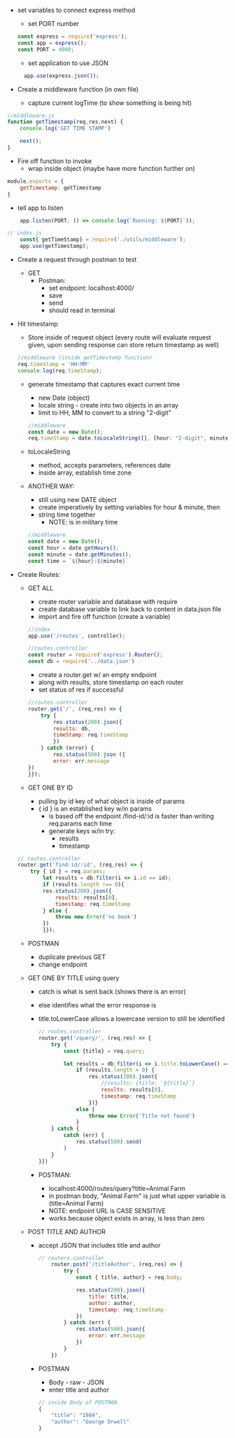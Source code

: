 
- set variables to connect express method
    - set PORT number

  ```js
  const express = require('express');
  const app = express();
  const PORT = 4000;
  ```

    - set application to use JSON

  ```js
    app.use(express.json());
  ```

- Create a middleware function (in own file)
    - capture current logTime (to show something is being hit)

```js
//middleware.js
function getTimestamp(req,res,next) {
    console.log('GET TIME STAMP')

    next();
}
```

- Fire off function to invoke
    - wrap inside object (maybe have more function further on)

```js 
module.exports = {
    getTimestamp: getTimestamp
}
```
- tell app to listen

```js
    app.listen(PORT, () => console.log(`Running: ${PORT}`));
```

```js
// index.js
    const{ getTimeStamp} = require('./utils/middleware');
    app.use(getTimestamp);
```

- Create a request through postman to test
    - GET
        - Postman:
            - set endpoint: localhost:4000/
            - save
            - send 
            - should read in terminal


- Hit timestamp 
    - Store inside of request object (every route will evaluate request given, upon sending response can store return timestamp as well)

    ```js
    //middleware (inside getTimestamp function)
    req.timeStamp = 'HH:MM'
    console.log(req.timeStamp);
    ```

    - generate timestamp that captures exact current time
        - new Date (object)
        - locale string - create into two objects in an array
        - limit to HH, MM to convert to a string "2-digit"
        ``` js
        //middleware
        const date = new Date();
        req.timeStamp = date.toLocaleString([], [hour: "2-digit", minute: "2-digit"]);
        ```

    - toLocaleString
        - method, accepts parameters, references date
        - inside array, establish time zone 

    - ANOTHER WAY:
        - still using new DATE object 
        - create imperatively by setting variables for hour & minute, then
        - string time together
            - NOTE: is in military time

        ```js
        //middleware
        const date = new Date();
        const hour = date.getHours();
        const minute = date.getMinutes();
        const time = `${hour}:${minute}`
        ```

- Create Routes:
    - GET ALL
        - create router variable and database with require
        - create database variable to link back to content in data.json file
        - import and fire off function (create a variable)

        ``` js
        //index
        app.use('/routes', controller);
        ```

        ```js
        //routes.controller
        const router = require('express').Router();
        const db = require('../data.json')
        ```

        - create a router.get w/ an empty endpoint
        - along with results, store timestamp on each router
        - set status of res if successful 

        ```js
        //routes.controller
        router.get('/', (req,res) => {
            try {
                res.status(200).json({
                results: db,
                timeStamp: req.timeStamp
                })
            } catch (error) {
                res.status(500).json ({
                error: err.message
        })
        }});
        ```

    - GET ONE BY ID
        - pulling by id key of what object is inside of params
        - { id } is an established key w/in params
            - is based off the endpoint /find-id/:id
            is faster than writing req.params each time
            - generate keys w/in try:
                - results
                - timestamp
    ```js
    // routes.controller
    router.get('find-id/:id', (req,res) => {
        try { id } = req.params;
            let results = db.filter(i => i.id == id);
            if (results.length !== 0){
            res.status(200).json({
                results: results[0],
                timestamp: req.timeStamp
            } else {
                throw new Error('no book')
            }) 
            }});
    ```

    - POSTMAN
        - duplicate previous GET
        - change endpoint


    - GET ONE BY TITLE using query
        - catch is what is sent back (shows there is an error)
        - else identifies what the error response is
        - title.toLowerCase allows a lowercase version to still be identified
            ```js
            // routes.controller
            router.get('/query/', (req,res) => {
                try {
                    const {title} = req.query;

                    let results = db.filter(i => i.title.toLowerCase() == title.toLowerCase())
                        if (results.length > 0) {
                            res.status(200).json({
                                //results: {title: `${title}`}
                                results: results[0],
                                timestamp: req.timeStamp
                            })}
                        else {
                            throw new Error('Title not found')
                        }
                } catch {
                    catch (err) {
                        res.status(500).send(
                    )
                }
            }})
            ```

        - POSTMAN:
            - localhost:4000/routes/query?title=Animal Farm
            - in postman body, "Animal Farm" is just what upper variable is (title=Animal Farm)
            - NOTE: endpoint URL is CASE SENSITIVE
            - works because object exists in array, is less than zero 

    - POST TITLE AND AUTHOR
        - accept JSON that includes title and author
            ```js
            // routers.controller
                router.post('/titleAuthor', (req,res) => {
                    try {
                        const { title, author} = req.body;

                        res.status(200).json({
                            title: title,
                            author: author,
                            timestamp: req.timeStamp
                        })
                    } catch (err) {
                        res.status(500).json({
                            error: err.message
                        })
                    }
                })
            ```

        - POSTMAN
            - Body - raw - JSON
            - enter title and author

            ```js
            // inside Body of POSTMAN
            {
                "title": "1984",
                "author": "George Orwell"
            }
            ```


